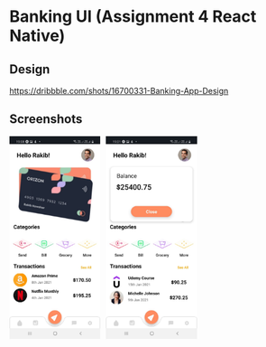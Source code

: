 # Banking UI (Assignment 4 React Native)

## Design 
https://dribbble.com/shots/16700331-Banking-App-Design

## Screenshots
<div style="display: flex; justify-content: flex-start">
<img src="https://github.com/RBiswa787/Assign4_BankingUI_ReactNative/blob/master/assets/UI3.jpeg" alt="not available" style="height: 27%; width:32%;margin-right:2%"/>
<img src="https://github.com/RBiswa787/Assign4_BankingUI_ReactNative/blob/master/assets/UI2.jpeg" alt="not available" style="height: 27%; width:32%;margin-right:2%"/>
</div>
